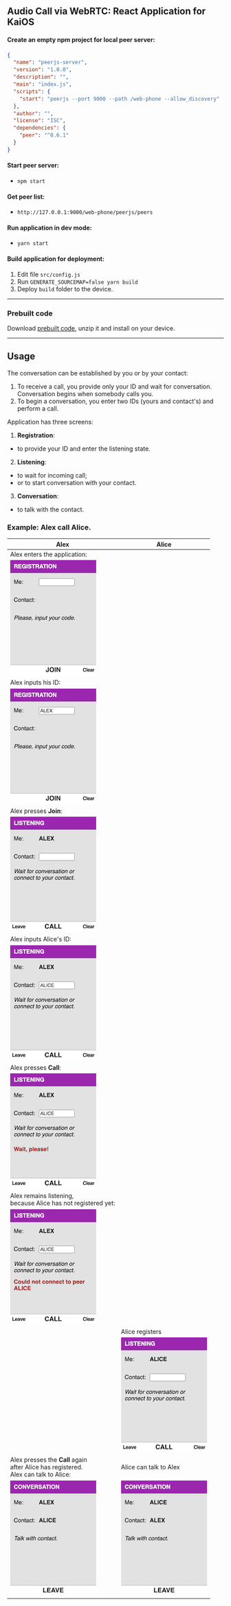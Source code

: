 ## Audio Call via WebRTC: React Application for KaiOS

#### Create an empty npm project for local peer server:
```json
{
  "name": "peerjs-server",
  "version": "1.0.0",
  "description": "",
  "main": "index.js",
  "scripts": {
    "start": "peerjs --port 9000 --path /web-phone --allow_discovery"
  },
  "author": "",
  "license": "ISC",
  "dependencies": {
    "peer": "^0.6.1"
  }
}
```

#### Start peer server:
- `npm start`

#### Get peer list:
- `http://127.0.0.1:9000/web-phone/peerjs/peers`

#### Run application in dev mode:
- `yarn start`

#### Build application for deployment:
1. Edit file `src/config.js`
2. Run `GENERATE_SOURCEMAP=false yarn build`
3. Deploy `build` folder to the device.

---

### Prebuilt code
Download [prebuilt code](https://downgit.github.io/#/home?url=https://github.com/iurii-kyrylenko/kaios-web-phone/tree/master/build), unzip it and install on your device.

---

## Usage

The conversation can be established by you or by your contact:
1. To receive a call, you provide only your ID and wait for conversation. Conversation begins when somebody calls you.
2. To begin a conversation, you enter two IDs (yours and contact's) and perform a call. 

Application has three screens:
1. **Registration**:
  - to provide your ID and enter the listening state.
2. **Listening**:
  - to wait for incoming call;
  - or to start conversation with your contact.
3. **Conversation**:
  - to talk with the contact.

### Example: Alex call Alice.

| Alex          | Alice         |
| ------------- | ------------- |
| Alex enters the application:|
|![01-registration](examples/01-registration.png)|
| Alex inputs his ID:|
|![02-registration](examples/02-registration.png)
| Alex presses **Join**:|
|![03-listening](examples/03-listening.png)|
| Alex inputs Alice's ID:|
|![04-listening](examples/04-listening.png)|
| Alex presses **Call**:|
|![05-listening](examples/05-listening.png)|
| Alex remains listening,</br>because Alice has not registered yet:|
|![06-listening](examples/06-listening.png)|
||Alice registers|
||![08-listening](examples/08-listening.png)|
| Alex presses the **Call** again<br/>after Alice has registered.<br/>Alex can talk to Alice:|Alice can talk to Alex|
|![09-conversation](examples/09-conversation.png)|![10-conversation](examples/10-conversation.png)|
